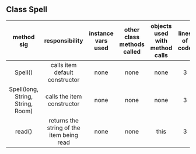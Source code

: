 ## Class Spell

| method sig | responsibility | instance vars used | other class methods called | objects used with method calls | lines of code |
|:----------:|:--------------:|:------------------:|:--------------------------:|:------------------------------:|:-------------:|
|Spell()|calls item default constructor|none|none|none|3|
|Spell(long, String, String, Room)|calls the item constructor|none|none|none|3|
|read()|returns the string of the item being read|none|none|this|3|
